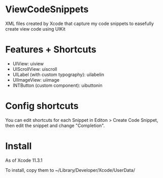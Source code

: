 # ViewCodeSnippets
XML files created by Xcode that capture my code snippets to easefully create view code using UIKit

# Features + Shortcuts
- UIView: uiview
- UIScrollView: uiscroll
- UILabel (with custom typography): uilabelin
- UIImageView: uiimage
- INTButton (custom component): uibuttonin 

# Config shortcuts

You can edit shortcuts for each Snippet in Editon > Create Code Snippet, then edit the snippet and change "Completion".

# Install
As of Xcode 11.3.1

To install, copy them to ~/Library/Developer/Xcode/UserData/
